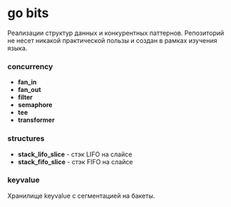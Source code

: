 # go bits

Реализации структур данных и конкурентных паттернов. Репозиторий не несет никакой практической пользы и создан в рамках изучения языка.

### concurrency

* __fan_in__
* __fan_out__
* __filter__
* __semaphore__
* __tee__
* __transformer__

### structures

* __stack_lifo_slice__ - стэк LIFO на слайсе
* __stack_fifo_slice__ - стэк FIFO на слайсе

### keyvalue

Хранилище keyvalue с сегментацией на бакеты.
